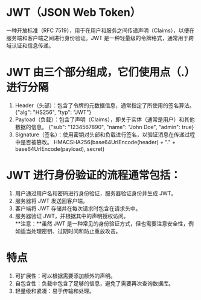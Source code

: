 # JWT（JSON Web Token）
一种开放标准（RFC 7519），用于在用户和服务之间传递声明（Claims），以便在服务端和客户端之间进行身份验证。JWT 是一种轻量级的令牌格式，通常用于跨域认证和信息传递。

# JWT 由三个部分组成，它们使用点（.）进行分隔

1. Header（头部）：包含了令牌的元数据信息，通常指定了所使用的签名算法。
 {"alg": "HS256", "typ": "JWT"}
2. Payload（负载）：包含了声明（Claims），即关于实体（通常是用户）和其他数据的信息。
 {"sub": "1234567890", "name": "John Doe", "admin": true}
3. Signature（签名）：使用密钥对头部和负载进行签名，以验证消息在传递过程中是否被篡改。
 HMACSHA256(base64UrlEncode(header) + "." + base64UrlEncode(payload), secret)

# JWT 进行身份验证的流程通常包括：
1. 用户通过用户名和密码进行身份验证，服务器验证身份并生成 JWT。
2. 服务器将 JWT 发送回客户端。
3. 客户端将 JWT 存储并在每次请求时包含在请求头中。
4. 服务器验证 JWT，并根据其中的声明授权访问。  
**注意：**虽然 JWT 是一种常见的身份验证方式，但也需要注意安全性，例如适当处理密钥、过期时间和防止重放攻击。

# 特点
1. 可扩展性：可以根据需要添加额外的声明。
2. 自包含性：负载中包含了足够的信息，避免了需要再次查询数据库。
3. 轻量级和紧凑：易于传输和处理。
